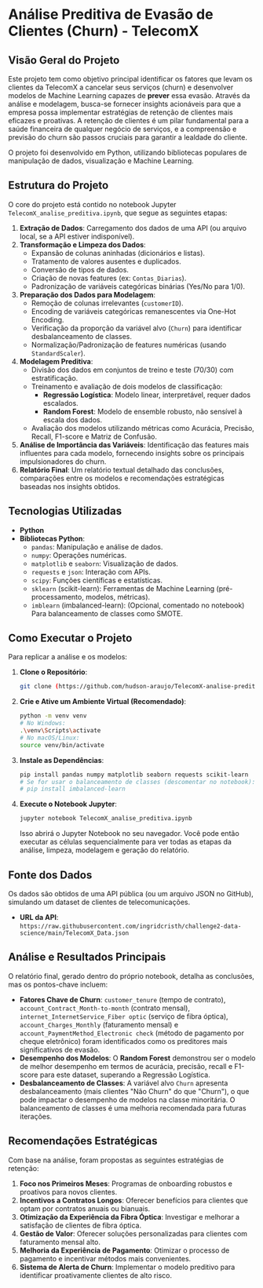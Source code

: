 # Análise Preditiva de Evasão de Clientes (Churn) - TelecomX

## Visão Geral do Projeto

Este projeto tem como objetivo principal identificar os fatores que levam os clientes da TelecomX a cancelar seus serviços (churn) e desenvolver modelos de Machine Learning capazes de **prever** essa evasão. Através da análise e modelagem, busca-se fornecer insights acionáveis para que a empresa possa implementar estratégias de retenção de clientes mais eficazes e proativas. A retenção de clientes é um pilar fundamental para a saúde financeira de qualquer negócio de serviços, e a compreensão e previsão do churn são passos cruciais para garantir a lealdade do cliente.

O projeto foi desenvolvido em Python, utilizando bibliotecas populares de manipulação de dados, visualização e Machine Learning.

## Estrutura do Projeto

O core do projeto está contido no notebook Jupyter `TelecomX_analise_preditiva.ipynb`, que segue as seguintes etapas:

1.  **Extração de Dados**: Carregamento dos dados de uma API (ou arquivo local, se a API estiver indisponível).
2.  **Transformação e Limpeza dos Dados**:
    * Expansão de colunas aninhadas (dicionários e listas).
    * Tratamento de valores ausentes e duplicados.
    * Conversão de tipos de dados.
    * Criação de novas features (ex: `Contas_Diarias`).
    * Padronização de variáveis categóricas binárias (Yes/No para 1/0).
3.  **Preparação dos Dados para Modelagem**:
    * Remoção de colunas irrelevantes (`customerID`).
    * Encoding de variáveis categóricas remanescentes via One-Hot Encoding.
    * Verificação da proporção da variável alvo (`Churn`) para identificar desbalanceamento de classes.
    * Normalização/Padronização de features numéricas (usando `StandardScaler`).
4.  **Modelagem Preditiva**:
    * Divisão dos dados em conjuntos de treino e teste (70/30) com estratificação.
    * Treinamento e avaliação de dois modelos de classificação:
        * **Regressão Logística**: Modelo linear, interpretável, requer dados escalados.
        * **Random Forest**: Modelo de ensemble robusto, não sensível à escala dos dados.
    * Avaliação dos modelos utilizando métricas como Acurácia, Precisão, Recall, F1-score e Matriz de Confusão.
5.  **Análise de Importância das Variáveis**: Identificação das features mais influentes para cada modelo, fornecendo insights sobre os principais impulsionadores do churn.
6.  **Relatório Final**: Um relatório textual detalhado das conclusões, comparações entre os modelos e recomendações estratégicas baseadas nos insights obtidos.

## Tecnologias Utilizadas

* **Python**
* **Bibliotecas Python**:
    * `pandas`: Manipulação e análise de dados.
    * `numpy`: Operações numéricas.
    * `matplotlib` e `seaborn`: Visualização de dados.
    * `requests` e `json`: Interação com APIs.
    * `scipy`: Funções científicas e estatísticas.
    * `sklearn` (scikit-learn): Ferramentas de Machine Learning (pré-processamento, modelos, métricas).
    * `imblearn` (imbalanced-learn): (Opcional, comentado no notebook) Para balanceamento de classes como SMOTE.

## Como Executar o Projeto

Para replicar a análise e os modelos:

1.  **Clone o Repositório**:
    ```bash
    git clone (https://github.com/hudson-araujo/TelecomX-analise-preditiva.git)
    ```

2.  **Crie e Ative um Ambiente Virtual (Recomendado)**:
    ```bash
    python -m venv venv
    # No Windows:
    .\venv\Scripts\activate
    # No macOS/Linux:
    source venv/bin/activate
    ```

3.  **Instale as Dependências**:
    ```bash
    pip install pandas numpy matplotlib seaborn requests scikit-learn
    # Se for usar o balanceamento de classes (descomentar no notebook):
    # pip install imbalanced-learn
    ```

4.  **Execute o Notebook Jupyter**:
    ```bash
    jupyter notebook TelecomX_analise_preditiva.ipynb
    ```
    Isso abrirá o Jupyter Notebook no seu navegador. Você pode então executar as células sequencialmente para ver todas as etapas da análise, limpeza, modelagem e geração do relatório.

## Fonte dos Dados

Os dados são obtidos de uma API pública (ou um arquivo JSON no GitHub), simulando um dataset de clientes de telecomunicações.

* **URL da API**: `https://raw.githubusercontent.com/ingridcristh/challenge2-data-science/main/TelecomX_Data.json`

## Análise e Resultados Principais

O relatório final, gerado dentro do próprio notebook, detalha as conclusões, mas os pontos-chave incluem:

* **Fatores Chave de Churn**: `customer_tenure` (tempo de contrato), `account_Contract_Month-to-month` (contrato mensal), `internet_InternetService_Fiber optic` (serviço de fibra óptica), `account_Charges_Monthly` (faturamento mensal) e `account_PaymentMethod_Electronic check` (método de pagamento por cheque eletrônico) foram identificados como os preditores mais significativos de evasão.
* **Desempenho dos Modelos**: O **Random Forest** demonstrou ser o modelo de melhor desempenho em termos de acurácia, precisão, recall e F1-score para este dataset, superando a Regressão Logística.
* **Desbalanceamento de Classes**: A variável alvo `Churn` apresenta desbalanceamento (mais clientes "Não Churn" do que "Churn"), o que pode impactar o desempenho de modelos na classe minoritária. O balanceamento de classes é uma melhoria recomendada para futuras iterações.

## Recomendações Estratégicas

Com base na análise, foram propostas as seguintes estratégias de retenção:

1.  **Foco nos Primeiros Meses**: Programas de onboarding robustos e proativos para novos clientes.
2.  **Incentivos a Contratos Longos**: Oferecer benefícios para clientes que optam por contratos anuais ou bianuais.
3.  **Otimização da Experiência da Fibra Óptica**: Investigar e melhorar a satisfação de clientes de fibra óptica.
4.  **Gestão de Valor**: Oferecer soluções personalizadas para clientes com faturamento mensal alto.
5.  **Melhoria da Experiência de Pagamento**: Otimizar o processo de pagamento e incentivar métodos mais convenientes.
6.  **Sistema de Alerta de Churn**: Implementar o modelo preditivo para identificar proativamente clientes de alto risco.

